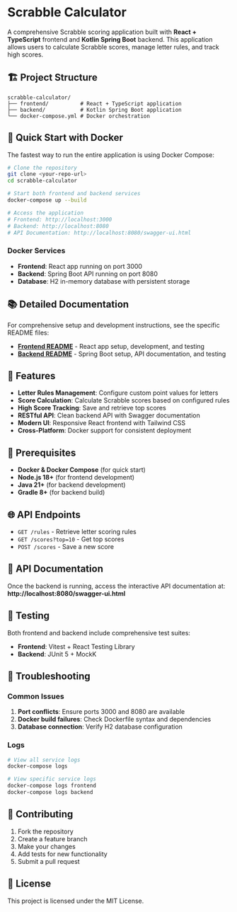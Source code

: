 # Scrabble Calculator

A comprehensive Scrabble scoring application built with **React + TypeScript** frontend and **Kotlin Spring Boot** backend. This application allows users to calculate Scrabble scores, manage letter rules, and track high scores.

## 🏗️ Project Structure

```
scrabble-calculator/
├── frontend/          # React + TypeScript application
├── backend/           # Kotlin Spring Boot application
└── docker-compose.yml # Docker orchestration
```

## 🚀 Quick Start with Docker

The fastest way to run the entire application is using Docker Compose:

```bash
# Clone the repository
git clone <your-repo-url>
cd scrabble-calculator

# Start both frontend and backend services
docker-compose up --build

# Access the application
# Frontend: http://localhost:3000
# Backend: http://localhost:8080
# API Documentation: http://localhost:8080/swagger-ui.html
```

### Docker Services

- **Frontend**: React app running on port 3000
- **Backend**: Spring Boot API running on port 8080
- **Database**: H2 in-memory database with persistent storage

## 📚 Detailed Documentation

For comprehensive setup and development instructions, see the specific README files:

- **[Frontend README](./frontend/README.md)** - React app setup, development, and testing
- **[Backend README](./backend/README.md)** - Spring Boot setup, API documentation, and testing

## 🎯 Features

- **Letter Rules Management**: Configure custom point values for letters
- **Score Calculation**: Calculate Scrabble scores based on configured rules
- **High Score Tracking**: Save and retrieve top scores
- **RESTful API**: Clean backend API with Swagger documentation
- **Modern UI**: Responsive React frontend with Tailwind CSS
- **Cross-Platform**: Docker support for consistent deployment

## 🔧 Prerequisites

- **Docker & Docker Compose** (for quick start)
- **Node.js 18+** (for frontend development)
- **Java 21+** (for backend development)
- **Gradle 8+** (for backend build)

## 🌐 API Endpoints

- `GET /rules` - Retrieve letter scoring rules
- `GET /scores?top=10` - Get top scores
- `POST /scores` - Save a new score

## 📖 API Documentation

Once the backend is running, access the interactive API documentation at:
**http://localhost:8080/swagger-ui.html**

## 🧪 Testing

Both frontend and backend include comprehensive test suites:

- **Frontend**: Vitest + React Testing Library
- **Backend**: JUnit 5 + MockK

## 🐛 Troubleshooting

### Common Issues

1. **Port conflicts**: Ensure ports 3000 and 8080 are available
2. **Docker build failures**: Check Dockerfile syntax and dependencies
3. **Database connection**: Verify H2 database configuration

### Logs

```bash
# View all service logs
docker-compose logs

# View specific service logs
docker-compose logs frontend
docker-compose logs backend
```

## 🤝 Contributing

1. Fork the repository
2. Create a feature branch
3. Make your changes
4. Add tests for new functionality
5. Submit a pull request

## 📄 License

This project is licensed under the MIT License. 